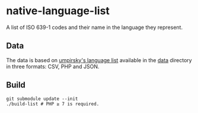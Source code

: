 # native-language-list
A list of ISO 639-1 codes and their name in the language they represent.

## Data
The data is based on [umpirsky's language list][1] available in the [data](data/) directory in three formats: CSV, PHP
and JSON.

[1]: https://github.com/umpirsky/language-list

## Build
```shell
git submodule update --init
./build-list # PHP ≥ 7 is required.
```
